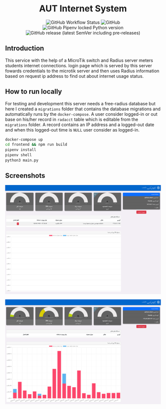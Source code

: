 <h1 align="center">AUT Internet System</h1>

<p align="center">
  <img src="https://img.shields.io/github/workflow/status/aut-cic/internet/ci?label=ci&logo=github&style=for-the-badge" alt="GitHub Workflow Status">
  <img alt="GitHub" src="https://img.shields.io/github/license/aut-cic/internet?logo=gnu&style=for-the-badge">
  <img alt="GitHub Pipenv locked Python version" src="https://img.shields.io/github/pipenv/locked/python-version/aut-cic/internet?logo=python&style=for-the-badge">
  <img alt="GitHub release (latest SemVer including pre-releases)" src="https://img.shields.io/github/v/release/aut-cic/internet?include_prereleases&logo=github&style=for-the-badge">
</p>

## Introduction

This service with the help of a MicroTik switch and Radius server meters students internet connections.
login page which is served by this server fowards credentials to the microtik server and then uses
Radius information based on request ip address to find out about internet usage status.

## How to run locally

For testing and development this server needs a free-radius database but here I created a `migrations` folder
that contains the database migrations and automatically runs by the `docker-compose`. A user consider logged-in or out
base on his/her record in `radacct` table which is editable from the `migrations` folder. A record contains an IP
address and a logged-out date and when this logged-out time is `NULL` user consider as logged-in.

```sh
docker-compose up
cd frontend && npm run build
pipenv install
pipenv shell
python3 main.py
```

## Screenshots

![s1](./.github/assests/s1.png)

![s2](./.github/assests/s2.png)
